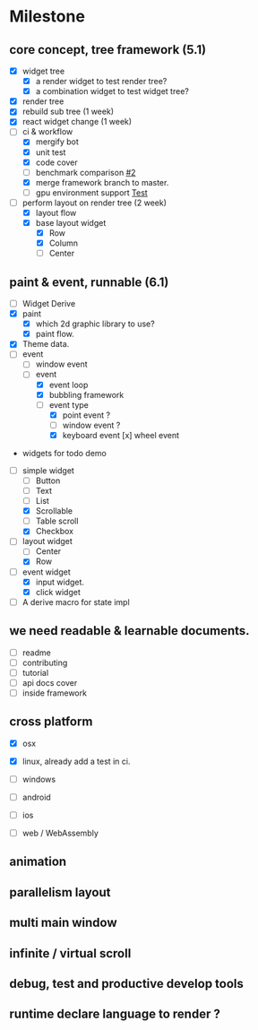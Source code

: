 # Milestone

## core concept, tree framework (5.1)
 
- [x] widget tree
  - [x] a render widget to test render tree?
  - [x] a combination widget to test widget tree?
- [x] render tree
- [x] rebuild sub tree (1 week)
- [x] react widget change (1 week)
- [ ] ci & workflow
  - [x] mergify bot
  - [x] unit test 
  - [x] code cover
  - [ ] benchmark comparison [#2](https://github.com/M-Adoo/Holiday/issues/2)
  - [x] merge framework branch to master.
  - [ ] gpu environment support [Test](./doc/develope.md#Test)
- [ ] perform layout on render tree (2 week)
  - [x] layout flow
  - [x] base layout widget
    - [x] Row
    - [x] Column
    - [ ] Center

## paint & event, runnable (6.1)

- [ ] Widget Derive
- [x] paint
  - [x] which 2d graphic library to use?
  - [x] paint flow.
- [x] Theme data.
- [ ] event  
  - [ ] window event
  - [ ] event 
    - [x] event loop
    - [x] bubbling framework
    - [ ] event type
      - [x] point event ?
      - [ ] window event ?
      - [x] keyboard event
        [x] wheel event

- widgets for todo demo
- [ ] simple widget
  - [ ] Button
  - [ ] Text
  - [ ] List
  - [x] Scrollable
  - [ ] Table scroll
  - [x] Checkbox
- [ ] layout widget
  - [ ] Center
  - [x] Row
- [ ] event widget
  - [x] input widget.
  - [x] click widget

- [ ] A derive macro for state impl

##  we need readable & learnable documents.

- [ ] readme
- [ ] contributing
- [ ] tutorial
- [ ] api docs cover
- [ ] inside framework

## cross platform

- [x] osx
- [x] linux, already add a test in ci.
- [ ] windows
- [ ] android
- [ ] ios
- [ ] web / WebAssembly


## animation

## parallelism layout 

## multi main window

## infinite / virtual scroll

## debug, test and productive develop tools

## runtime declare language to render ?
